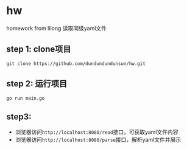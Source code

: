 # hw
homework from lilong
读取同级yaml文件
## step 1: clone项目
``git clone https://github.com/dundundundunsun/hw.git``
## step 2: 运行项目
``go run main.go``
## step3: 
- 浏览器访问``http://localhost:8080/read``接口，可获取yaml文件内容
- 浏览器访问``http://localhost:8080/parse``接口，解析yaml文件并展示